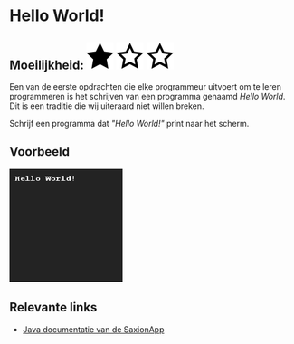 # Hello World!
## Moeilijkheid: ![Filled](../resources/star-filled.svg) ![Outlined](../resources/star-outlined.svg) ![Outlined](../resources/star-outlined.svg) 

Een van de eerste opdrachten die elke programmeur uitvoert om te leren programmeren is het schrijven van een programma genaamd _Hello World_. Dit is een traditie die wij uiteraard niet willen breken.

Schrijf een programma dat _"Hello World!"_ print naar het scherm.

## Voorbeeld
![Example](sample_output.png)

## Relevante links
* [Java documentatie van de SaxionApp](https://saxionapp.hboictlab.nl/nl/saxion/app/SaxionApp.html)